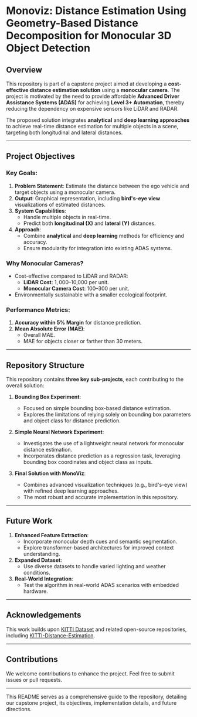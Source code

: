 # Monoviz: Distance Estimation Using Geometry-Based Distance Decomposition for Monocular 3D Object Detection

## Overview

This repository is part of a capstone project aimed at developing a **cost-effective distance estimation solution** using a **monocular camera**. The project is motivated by the need to provide affordable **Advanced Driver Assistance Systems (ADAS)** for achieving **Level 3+ Automation**, thereby reducing the dependency on expensive sensors like LiDAR and RADAR. 

The proposed solution integrates **analytical** and **deep learning approaches** to achieve real-time distance estimation for multiple objects in a scene, targeting both longitudinal and lateral distances.

---

## Project Objectives

### Key Goals:
1. **Problem Statement**: Estimate the distance between the ego vehicle and target objects using a monocular camera.
2. **Output**: Graphical representation, including **bird's-eye view** visualizations of estimated distances.
3. **System Capabilities**:
   - Handle multiple objects in real-time.
   - Predict both **longitudinal (X)** and **lateral (Y)** distances.
4. **Approach**:
   - Combine **analytical** and **deep learning** methods for efficiency and accuracy.
   - Ensure modularity for integration into existing ADAS systems.

### Why Monocular Cameras?
- Cost-effective compared to LiDAR and RADAR:
  - **LiDAR Cost**: $1,000–$10,000 per unit.
  - **Monocular Camera Cost**: $100–$300 per unit.
- Environmentally sustainable with a smaller ecological footprint.

### Performance Metrics:
1. **Accuracy within 5% Margin** for distance prediction.
2. **Mean Absolute Error (MAE)**:
   - Overall MAE.
   - MAE for objects closer or farther than 30 meters.

---

## Repository Structure

This repository contains **three key sub-projects**, each contributing to the overall solution:

1. **Bounding Box Experiment**:
   - Focused on simple bounding box-based distance estimation.
   - Explores the limitations of relying solely on bounding box parameters and object class for distance prediction.

2. **Simple Neural Network Experiment**:
   - Investigates the use of a lightweight neural network for monocular distance estimation.
   - Incorporates distance prediction as a regression task, leveraging bounding box coordinates and object class as inputs.

3. **Final Solution with MonoViz**:
   - Combines advanced visualization techniques (e.g., bird's-eye view) with refined deep learning approaches.
   - The most robust and accurate implementation in this repository.

---

## Future Work

1. **Enhanced Feature Extraction**:
   - Incorporate monocular depth cues and semantic segmentation.
   - Explore transformer-based architectures for improved context understanding.
2. **Expanded Dataset**:
   - Use diverse datasets to handle varied lighting and weather conditions.
3. **Real-World Integration**:
   - Test the algorithm in real-world ADAS scenarios with embedded hardware.

---

## Acknowledgements

This work builds upon [KITTI Dataset](http://www.cvlibs.net/datasets/kitti/) and related open-source repositories, including [KITTI-Distance-Estimation](https://github.com/harshilpatel312/KITTI-distance-estimation).

---

## Contributions

We welcome contributions to enhance the project. Feel free to submit issues or pull requests.

---

This README serves as a comprehensive guide to the repository, detailing our capstone project, its objectives, implementation details, and future directions.
